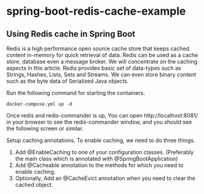 # spring-boot-redis-cache-example

## Using Redis cache in Spring Boot

Redis is a high performance open source cache store that keeps cached content in-memory for quick retrieval of data.
Redis can be used as a cache store, database even a message broker. We will concentrate on the caching aspects in this
article. Redis provides basic set of data-types such as Strings, Hashes, Lists, Sets and Streams. We can even store
binary content such as the byte data of Serialized Java objects.

Run the following command for starting the containers.

```shell
docker-compose.yml up -d
```

Once redis and redis-commander is up, You can open http://localhost:8081/ in your browser to see the redis-commander
window, and you should see the following screen or similar.

Setup caching annotations. To enable caching, we need to do three things.

1. Add @EnableCaching to one of your configuration classes. (Preferably the main class which is annotated with
   @SpringBootApplication)
2. Add @Cacheable annotation to the methods for which you need to enable caching.
3. Optionally, Add an @CacheEvict annotation when you need to clear the cached object.